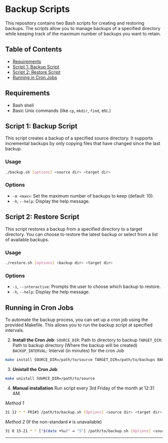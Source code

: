 # Backup Scripts

This repository contains two Bash scripts for creating and restoring backups.
The scripts allow you to manage backups of a specified directory while keeping
track of the maximum number of backups you want to retain.

## Table of Contents
- [Requirements](#requirements)
- [Script 1: Backup Script](#script-1-backup-script)
- [Script 2: Restore Script](#script-2-restore-script)
- [Running in Cron Jobs](#running-in-cron-jobs)

## Requirements

- Bash shell
- Basic Unix commands (like `cp`, `mkdir`, `find`, etc.)

## Script 1: Backup Script

This script creates a backup of a specified source directory.
It supports incremental backups by only copying files that have changed since the last backup.

### Usage

```bash
./backup.sh [options] <source dir> <target dir>
```

### Options

- `-m <max>`: Set the maximum number of backups to keep (default: 10).
- `-h`, `--help`: Display the help message.

## Script 2: Restore Script

This script restores a backup from a specified directory to a target directory.
You can choose to restore the latest backup or select from a list of available backups.

### Usage

```bash
./restore.sh [options] <backup dir> <target dir>
```

### Options

- `-i`, `--interactive`: Prompts the user to choose which backup to restore.
- `-h`, `--help`: Display the help message.



## Running in Cron Jobs

To automate the backup process, you can set up a cron job using the provided Makefile.
This allows you to run the backup script at specified intervals.

2. **Install the Cron Job**:
`SOURCE_DIR`: Path to directory to backup 
`TARGET_DIR`: Path to backup directory (Where the backup will be created)
`BACKUP_INTERVAL`: Interval (in minutes) for the cron Job

```bash
make install SOURCE_DIR=/path/to/source TARGET_DIR=/path/to/backups BACKUP_INTERVAL=30
```

3. **Unistall the Cron Job**:
```bash
make unistall SOURCE_DIR=/path/to/source
```

4. **Manual installation**
Run script every 3rd Friday of the month at 12:31 AM.

*Method 1*
```bash
31 12 * * FRI#3 /path/to/backup.sh [Options] <source dir> <target dir>
```
*Method 2* (If the non-standard `#` is unavailable)
```bash
31 0 15-21 * * ["$(date +%u)" = "5"] /path/to/backup.sh [Options] <source dir> <target dir>
```
--- 
